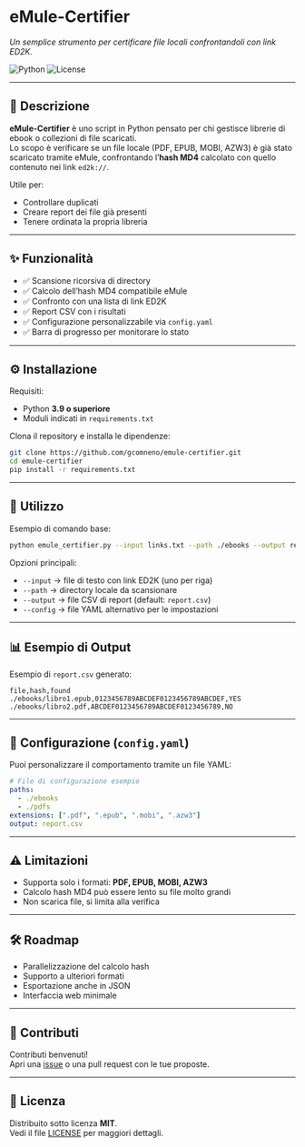 # eMule-Certifier
_Un semplice strumento per certificare file locali confrontandoli con link ED2K._

![Python](https://img.shields.io/badge/python-3.9%2B-blue.svg)
![License](https://img.shields.io/badge/license-MIT-green.svg)

---

## 📖 Descrizione

**eMule-Certifier** è uno script in Python pensato per chi gestisce librerie di ebook o collezioni di file scaricati.  
Lo scopo è verificare se un file locale (PDF, EPUB, MOBI, AZW3) è già stato scaricato tramite eMule, confrontando l’**hash MD4** calcolato con quello contenuto nei link `ed2k://`.

Utile per:
- Controllare duplicati
- Creare report dei file già presenti
- Tenere ordinata la propria libreria

---

## ✨ Funzionalità

- ✅ Scansione ricorsiva di directory
- ✅ Calcolo dell’hash MD4 compatibile eMule
- ✅ Confronto con una lista di link ED2K
- ✅ Report CSV con i risultati
- ✅ Configurazione personalizzabile via `config.yaml`
- ✅ Barra di progresso per monitorare lo stato

---

## ⚙️ Installazione

Requisiti:
- Python **3.9 o superiore**
- Moduli indicati in `requirements.txt`

Clona il repository e installa le dipendenze:

```bash
git clone https://github.com/gcomneno/emule-certifier.git
cd emule-certifier
pip install -r requirements.txt
```

---

## 🚀 Utilizzo

Esempio di comando base:

```bash
python emule_certifier.py --input links.txt --path ./ebooks --output report.csv
```

Opzioni principali:
- `--input` → file di testo con link ED2K (uno per riga)
- `--path` → directory locale da scansionare
- `--output` → file CSV di report (default: `report.csv`)
- `--config` → file YAML alternativo per le impostazioni

---

## 📊 Esempio di Output

Esempio di `report.csv` generato:

```csv
file,hash,found
./ebooks/libro1.epub,0123456789ABCDEF0123456789ABCDEF,YES
./ebooks/libro2.pdf,ABCDEF0123456789ABCDEF0123456789,NO
```

---

## 🔧 Configurazione (`config.yaml`)

Puoi personalizzare il comportamento tramite un file YAML:

```yaml
# File di configurazione esempio
paths:
  - ./ebooks
  - ./pdfs
extensions: [".pdf", ".epub", ".mobi", ".azw3"]
output: report.csv
```

---

## ⚠️ Limitazioni

- Supporta solo i formati: **PDF, EPUB, MOBI, AZW3**
- Calcolo hash MD4 può essere lento su file molto grandi
- Non scarica file, si limita alla verifica

---

## 🛠️ Roadmap

- Parallelizzazione del calcolo hash
- Supporto a ulteriori formati
- Esportazione anche in JSON
- Interfaccia web minimale

---

## 🤝 Contributi

Contributi benvenuti!  
Apri una [issue](https://github.com/gcomneno/emule-certifier/issues) o una pull request con le tue proposte.

---

## 📜 Licenza

Distribuito sotto licenza **MIT**.  
Vedi il file [LICENSE](LICENSE) per maggiori dettagli.
